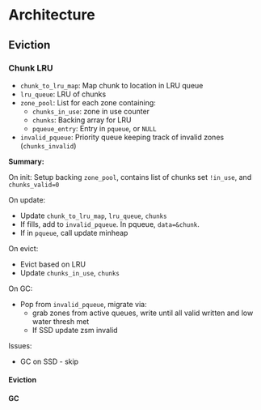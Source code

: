 # Architecture

## Eviction

### Chunk LRU

* `chunk_to_lru_map`: Map chunk to location in LRU queue
* `lru_queue`: LRU of chunks
* `zone_pool`: List for each zone containing:
  * `chunks_in_use`: zone in use counter
  * `chunks`: Backing array for LRU
  * `pqueue_entry`: Entry in `pqueue`, or `NULL`
* `invalid_pqueue`: Priority queue keeping track of invalid zones (`chunks_invalid`)

**Summary:**

On init:
Setup backing `zone_pool`, contains list of chunks set `!in_use`, and `chunks_valid=0`

On update:
* Update `chunk_to_lru_map`, `lru_queue`, `chunks`
* If fills, add to `invalid_pqueue`. In pqueue, `data=&chunk`.
* If in `pqueue`, call update minheap

On evict:
* Evict based on LRU
* Update `chunks_in_use`, `chunks`

On GC:
* Pop from `invalid_pqueue`, migrate via:
  * grab zones from active queues, write until all valid written and low water thresh met
  * If SSD update zsm invalid

Issues:
* GC on SSD - skip

#### Eviction

#### GC
